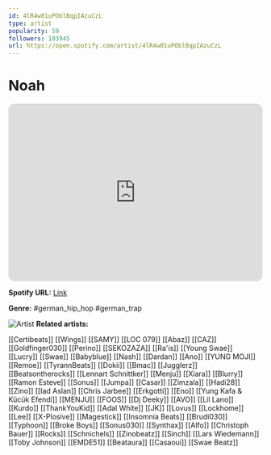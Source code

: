 ```yaml
---
id: 4lR4w01uPOblBqpIAzuCzL
type: artist
popularity: 59
followers: 103945
url: https://open.spotify.com/artist/4lR4w01uPOblBqpIAzuCzL
---
```

# Noah

<iframe style="border-radius:12px" src="https://open.spotify.com/embed/artist/4lR4w01uPOblBqpIAzuCzL" width="100%" height="352" frameBorder="0" allowfullscreen="" allow="autoplay; clipboard-write; encrypted-media; fullscreen; picture-in-picture" loading="lazy"></iframe>

**Spotify URL:** [Link](https://open.spotify.com/artist/4lR4w01uPOblBqpIAzuCzL)

**Genre:**  #german_hip_hop #german_trap

![Artist](https://i.scdn.co/image/ab6761610000e5eb78e3872f8f3585aface5bb12)
**Related artists:**

[[Certibeats]]
[[Wings]]
[[SAMY]]
[[LOC 079]]
[[Abaz]]
[[CAZ]]
[[Goldfinger030]]
[[Perino]]
[[SEKOZAZA]]
[[Ra'is]]
[[Young Swae]]
[[Lucry]]
[[Swae]]
[[Babyblue]]
[[Nash]]
[[Dardan]]
[[Ano]]
[[YUNG MOJI]]
[[Remoe]]
[[TyrannBeats]]
[[Dokii]]
[[Bmac]]
[[Jugglerz]]
[[Beatsontherocks]]
[[Lennart Schnittker]]
[[Menju]]
[[Xiara]]
[[Blurry]]
[[Ramon Esteve]]
[[Sonus]]
[[Jumpa]]
[[Casar]]
[[Zimzala]]
[[Hadi28]]
[[Zino]]
[[Iad Aslan]]
[[Chris Jarbee]]
[[Erkgotti]]
[[Eno]]
[[Yung Kafa & Kücük Efendi]]
[[MENJU]]
[[FOOS]]
[[Dj Deeky]]
[[AVO]]
[[Lil Lano]]
[[Kurdo]]
[[ThankYouKid]]
[[Adal White]]
[[JK]]
[[Lovus]]
[[Lockhome]]
[[Lee]]
[[X-Plosive]]
[[Magestick]]
[[Insomnia Beats]]
[[Brudi030]]
[[Typhoon]]
[[Broke Boys]]
[[Sonus030]]
[[Synthax]]
[[Alfo]]
[[Christoph Bauer]]
[[Rocks]]
[[Schnichels]]
[[Zinobeatz]]
[[Sinch]]
[[Lars Wiedemann]]
[[Toby Johnson]]
[[EMDE51]]
[[Beataura]]
[[Casaoui]]
[[Swae Beatz]]
